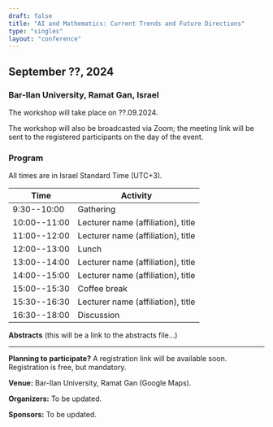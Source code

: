 ```yaml
---
draft: false
title: "AI and Mathematics: Current Trends and Future Directions"
type: "singles"
layout: "conference"
---
```

## September ??, 2024

### Bar-Ilan University, Ramat Gan, Israel

The workshop will take place on ??.09.2024.

The workshop will also be broadcasted via Zoom; the meeting link will be sent to the registered participants on the day of the event.

### Program

All times are in Israel Standard Time (UTC+3).

| Time | Activity |
| ------------------- |  ------- |
| 9:30--10:00 | Gathering |
| 10:00--11:00 | Lecturer name (affiliation), title |
| 11:00--12:00 | Lecturer name (affiliation), title |
| 12:00--13:00 | Lunch |
| 13:00--14:00 | Lecturer name (affiliation), title |
| 14:00--15:00 | Lecturer name (affiliation), title |
| 15:00--15:30 | Coffee break |
| 15:30--16:30 | Lecturer name (affiliation), title |
| 16:30--18:00 | Discussion |

**Abstracts** (this will be a link to the abstracts file...)

----------------------

**Planning to participate?** A registration link will be available soon. Registration is free, but mandatory.

**Venue:** Bar-Ilan University, Ramat Gan (Google Maps).

**Organizers:** To be updated.

**Sponsors:** To be updated.

